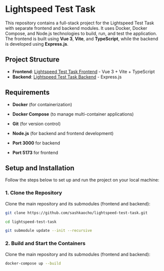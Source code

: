 # Lightspeed Test Task

This repository contains a full-stack project for the Lightspeed Test Task with separate frontend and backend modules. It uses Docker, Docker Compose, and Node.js technologies to build, run, and test the application. The frontend is built using **Vue 3**, **Vite**, and **TypeScript**, while the backend is developed using **Express.js**.

## Project Structure

- **Frontend**: [Lightspeed Test Task Frontend](https://github.com/sashkaocho/lightspeed-test-task-front) - Vue 3 + Vite + TypeScript
- **Backend**: [Lightspeed Test Task Backend](https://github.com/sashkaocho/lightspeed-test-task-back) - Express.js

## Requirements

- **Docker** (for containerization)
- **Docker Compose** (to manage multi-container applications)
- **Git** (for version control)
- **Node.js** (for backend and frontend development)

- **Port 3000** for backend
- **Port 5173** for frontend

## Setup and Installation

Follow the steps below to set up and run the project on your local machine:

### 1. Clone the Repository

Clone the main repository and its submodules (frontend and backend):

```bash
git clone https://github.com/sashkaocho/lightspeed-test-task.git

cd lightspeed-test-task

git submodule update --init --recursive
```

### 2. Build and Start the Containers

Clone the main repository and its submodules (frontend and backend):

```bash
docker-compose up --build

